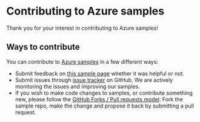 # Contributing to Azure samples

Thank you for your interest in contributing to Azure samples!

## Ways to contribute

You can contribute to [Azure samples](https://github.com/Azure-Samples/service-bus-dotnet-manage-queue-with-advanced-features) in a few different ways:

- Submit feedback on [this sample page](https://azure.microsoft.com/documentation/samples/service-bus-dotnet-manage-queue-with-advanced-features/) whether it was helpful or not.  
- Submit issues through [issue tracker](https://github.com/Azure-Samples/service-bus-dotnet-manage-queue-with-advanced-features/issues) on GitHub. We are actively monitoring the issues and improving our samples.
- If you wish to make code changes to samples, or contribute something new, please follow the [GitHub Forks / Pull requests model](https://help.github.com/articles/fork-a-repo/): Fork the sample repo, make the change and propose it back by submitting a pull request.